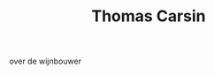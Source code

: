 ﻿---
title: Thomas Carsin
regio: Anjou noir
photo: carsin.jpg
layout: wijnhuis 

wijnen:
    - naam:  Terre'12
      ref:   Loi 1221
      app:   V.D.P du Val de Loire
      type:  Blanc sec
      cep:   Sauvignon blanc
      prijs: €9.84
      
    - naam:  Bastingage'12
      ref:   Loi 1225
      app:   A.O.C. Anjou
      type:  Blanc sec
      cep:   Chenin blanc
      prijs: €13.75
      
    - naam:  Galerne'12
      ref:   Loi 1226
      app:   A.O.C. Anjou
      type:  Blanc sec
      cep:   Chenin blanc
      prijs: €13.95
    
    - naam:  Ephata'12
      ref:   Loi 12-- 
      app:   A.O.C. Anjou
      type:  Blanc sec
      cep:   Chenin blanc
      prijs: e45.00
      
    - naam:  Libellule'11
      ref:   Loi 1107
      app:   A.O.C. Rosé de Loire
      type:  Vin gris
      cep:   Grolleau noir/Gamay
      prijs: €9.55
      
    - naam:  Indigène'11
      ref:   Loi 1108
      app:   V.D.P. du Maine et Loire
      type:  Rouge
      cep:   Grolleau noir/Gamay
      prijs: €9.80

    - naam:  Indigène'12
      ref:   Loi 1224
      app:   V.D.P. du Maine et Loir
      type:  Rouge
      cep:   Grolleau noir/Gamay
      prijs: €10.74
      
    - naam:  l'Aiglerie'11
      ref:   Loi 1122
      app:   A.O.C. Anjou
      type:  Rouge
      cep:   Cabernet franc
      prijs: €11.95
      
    - naam:  l'Aiglerie'12
      ref:   Loi 1232
      app:   A.O.C. Anjou
      type:  Rouge
      cep:   Cabernet franc
      prijs: €13.75
      
    - naam:  Hippocampe'12
      ref:   Loi 1219
      app:   A.O.C. Anjou
      type:  Rouge
      cep:   Cabernet franc
      prijs: €13.95
      
    - naam:  Magellan'10
      ref:   Loi 1079
      app:   A.O.C. Anjou
      type:  Rouge
      cep:   Cabernet franc
      prijs: €40.86
      opm:   Magnum
      
    - naam:  Espérance'11
      ref:   Loi 1123
      app:   Vin de France
      type:  Rouge
      cep:   80%Pineau d'Aunis/20% Gamay
      prijs: €19.42
      
    - naam:  l! Albatros'11
      ref:   Loi 1126
      app:   A.O.C. Crémant de Loire
      type:  Méthode Ancestrale
      cep:   Chenin blanc/Chardonnay
      prijs: €14.96
      
    - naam:  Dames de Nage'11
      ref:   Loi 1172
      app:   A.O.C. Crémant de Loire
      type:  Méthode Ancestrale
      cep:   Grolleau gris
      prijs: €14.96
      
    - naam:  Coteau du Layon'11
      ref:   Loi 1125
      app:   A.O.C. Coteaux du Layon
      type:  Blanc moelleux
      cep:   Chenin blanc
      prijs: €16.27
      
    - naam:  Chaume'10
      ref:   Loi 1069
      app:   A.O.C. Chaume
      type:  Blanc liquoreux
      cep:   Chenin blanc
      prijs: €24.00
     
---
over de wijnbouwer 

